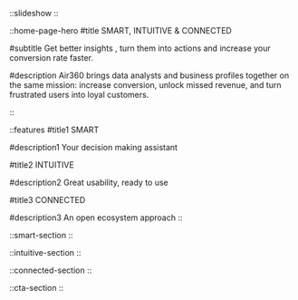 ::slideshow
::

::home-page-hero
#title
SMART, INTUITIVE & CONNECTED

#subtitle
Get better insights , turn them into actions and increase your conversion rate faster.

#description
Air360 brings data analysts and business profiles together on the same mission: increase conversion, unlock missed revenue, and turn frustrated users into loyal customers.

::

::features
#title1
SMART

#description1
Your decision making assistant

#title2
INTUITIVE

#description2
Great usability, ready to use

#title3
CONNECTED

#description3
An open ecosystem approach
::

::smart-section
::

::intuitive-section
::

::connected-section
::

::cta-section
::
